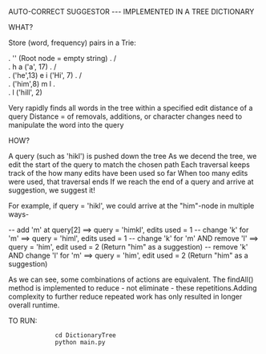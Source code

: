 AUTO-CORRECT SUGGESTOR --- IMPLEMENTED IN A TREE DICTIONARY

WHAT?

Store (word, frequency) pairs in a Trie:

.                 ''  (Root node = empty string)
.               /    \
.              h      a ('a', 17)
.            /   \
. ('he',13) e     i ('Hi', 7)
.                /  \
.     ('him',8) m    l
.                     \
.                      l ('hill', 2)

Very rapidly finds all words in the tree within a specified edit distance of a query
Distance =  of removals, additions, or character changes need to manipulate the word into the query

HOW?

A query (such as 'hikl') is pushed down the tree
As we decend the tree, we edit the start of the query to match the chosen path
Each traversal keeps track of the how many edits have been used so far
When too many edits were used, that traversal ends
If we reach the end of a query and arrive at suggestion, we suggest it!

For example, if query = 'hikl', we could arrive at the "him"-node in multiple ways-

  --  add 'm' at query[2]                 ==>     query = 'himkl', edits used = 1
  --  change 'k' for 'm'                  ==>     query = 'himl', edits used = 1
  --  change 'k' for 'm' AND remove 'l'   ==>     query = 'him', edit used = 2 (Return "him" as a suggestion)
  --  remove 'k' AND change 'l' for 'm'   ==>     query = 'him', edit used = 2 (Return "him" as a suggestion)

As we can see, some combinations of actions are equivalent. The findAll() method is implemented to reduce - not eliminate - these repetitions.Adding complexity to further reduce repeated work has only resulted in longer overall runtime.


TO RUN:

                 cd DictionaryTree
                 python main.py
